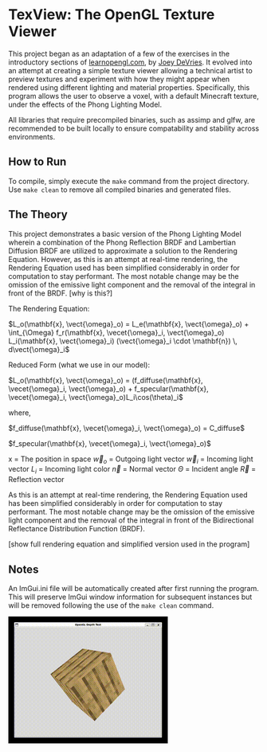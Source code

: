 # TexView: The OpenGL Texture Viewer

This project began as an adaptation of a few of the exercises in the introductory sections of [learnopengl.com](https://learnopengl.com/Getting-started/Coordinate-Systems),
by [Joey DeVries](https://github.com/JoeyDeVries). It evolved into an attempt at creating a simple texture viewer allowing a technical artist to preview textures and
experiment with how they might appear when rendered using different lighting and material properties. Specifically, this program allows the user to observe a voxel, with 
a default Minecraft texture, under the effects of the Phong Lighting Model.

All libraries that require precompiled binaries, such as assimp and glfw, are recommended to be built locally to ensure compatability and stability across environments.

## How to Run

To compile, simply execute the `make` command from the project directory. Use `make clean` to remove all compiled binaries and generated files.

## The Theory

This project demonstrates a basic version of the Phong Lighting Model wherein a combination of the Phong Reflection BRDF and Lambertian Diffusion BRDF are 
utilized to approximate a solution to the Rendering Equation. However, as this is an attempt at real-time rendering, the Rendering Equation used has been simplified 
considerably in order for computation to stay performant. The most notable change may be the omission of the emissive light component and the removal of the integral in 
front of the BRDF. [why is this?]

The Rendering Equation:

$L_o(\mathbf{x}, \vect{\omega}_o) = L_e(\mathbf{x}, \vect{\omega}_o) + \int_{\Omega} f_r(\mathbf{x}, \vecet{\omega}_i, \vect{\omega}_o) L_i(\mathbf{x}, \vect{\omega}_i) (\vect{\omega}_i \cdot \mathbf{n}) \, d\vect{\omega}_i$

Reduced Form (what we use in our model):

$L_o(\mathbf{x}, \vect{\omega}_o) = (f_diffuse(\mathbf{x}, \vecet{\omega}_i, \vect{\omega}_o) + f_specular(\mathbf{x}, \vecet{\omega}_i, \vect{\omega}_o)L_i\cos(\theta)_i$

where,

$f_diffuse(\mathbf{x}, \vecet{\omega}_i, \vect{\omega}_o) = C_diffuse$

$f_specular(\mathbf{x}, \vecet{\omega}_i, \vect{\omega}_o)$

x = The position in space
$\vec{w}_o$ = Outgoing light vector
$\vec{w}_i$ = Incoming light vector
$L_i$ = Incoming light color
$\vec{n}$ = Normal vector
$\Theta$ = Incident angle
$\vec{R}$ = Reflection vector

As this is an attempt at real-time rendering, the Rendering Equation used has been simplified considerably in order for computation to stay performant. The most 
notable change may be the omission of the emissive light component and the removal of the integral in front of the Bidirectional Reflectance Distribution Function 
(BRDF). 

[show full rendering equation and simplified version used in the program]

## Notes

An ImGui.ini file will be automatically created after first running the program. This will preserve ImGui window information for subsequent instances but will be 
removed following the use of the `make clean` command.


![demo](assets/media/demo.gif)
